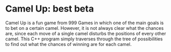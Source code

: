 Camel Up: best beta
==================

Camel Up is a fun game from 999 Games in which one of the main goals is to bet on a certain camel. However, it is not always clear what the chances are, since each move of a single camel disturbs the positions of every other camel. This C++ program simply traverses through the tree of possibilities to find out what the chances of winning are for each camel.
